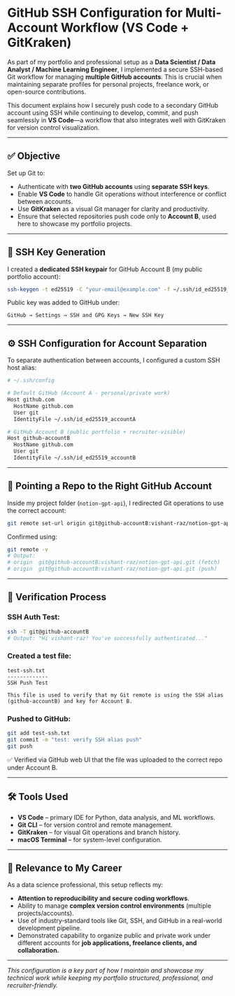 # GitHub SSH Configuration for Multi-Account Workflow (VS Code + GitKraken)

As part of my portfolio and professional setup as a **Data Scientist / Data Analyst / Machine Learning Engineer**, I implemented a secure SSH-based Git workflow for managing **multiple GitHub accounts**. This is crucial when maintaining separate profiles for personal projects, freelance work, or open-source contributions.

This document explains how I securely push code to a secondary GitHub account using SSH while continuing to develop, commit, and push seamlessly in **VS Code**—a workflow that also integrates well with GitKraken for version control visualization.

---

## ✅ Objective

Set up Git to:

- Authenticate with **two GitHub accounts** using **separate SSH keys**.
- Enable **VS Code** to handle Git operations without interference or conflict between accounts.
- Use **GitKraken** as a visual Git manager for clarity and productivity.
- Ensure that selected repositories push code only to **Account B**, used here to showcase my portfolio projects.

---

## 🔐 SSH Key Generation

I created a **dedicated SSH keypair** for GitHub Account B (my public portfolio account):

```bash
ssh-keygen -t ed25519 -C "your-email@example.com" -f ~/.ssh/id_ed25519_accountB
```

Public key was added to GitHub under:
```
GitHub → Settings → SSH and GPG Keys → New SSH Key
```

---

## ⚙️ SSH Configuration for Account Separation

To separate authentication between accounts, I configured a custom SSH host alias:

```bash
# ~/.ssh/config

# Default GitHub (Account A - personal/private work)
Host github.com
  HostName github.com
  User git
  IdentityFile ~/.ssh/id_ed25519_accountA

# GitHub Account B (public portfolio + recruiter-visible)
Host github-accountB
  HostName github.com
  User git
  IdentityFile ~/.ssh/id_ed25519_accountB
```

---

## 🔄 Pointing a Repo to the Right GitHub Account

Inside my project folder (`notion-gpt-api`), I redirected Git operations to use the correct account:

```bash
git remote set-url origin git@github-accountB:vishant-raz/notion-gpt-api.git
```

Confirmed using:

```bash
git remote -v
# Output:
# origin  git@github-accountB:vishant-raz/notion-gpt-api.git (fetch)
# origin  git@github-accountB:vishant-raz/notion-gpt-api.git (push)
```

---

## 🧪 Verification Process

### SSH Auth Test:
```bash
ssh -T git@github-accountB
# Output: "Hi vishant-raz! You've successfully authenticated..."
```

### Created a test file:

```text
test-ssh.txt
-------------
SSH Push Test

This file is used to verify that my Git remote is using the SSH alias
(github-accountB) and key for Account B.
```

### Pushed to GitHub:

```bash
git add test-ssh.txt
git commit -m "test: verify SSH alias push"
git push
```

✅ Verified via GitHub web UI that the file was uploaded to the correct repo under Account B.

---

## 🛠️ Tools Used

- **VS Code** – primary IDE for Python, data analysis, and ML workflows.
- **Git CLI** – for version control and remote management.
- **GitKraken** – for visual Git operations and branch history.
- **macOS Terminal** – for system-level configuration.

---

## 💼 Relevance to My Career

As a data science professional, this setup reflects my:

- **Attention to reproducibility and secure coding workflows**.
- Ability to manage **complex version control environments** (multiple projects/accounts).
- Use of industry‑standard tools like Git, SSH, and GitHub in a real-world development pipeline.
- Demonstrated capability to organize public and private work under different accounts for **job applications, freelance clients, and collaboration.**

---

_This configuration is a key part of how I maintain and showcase my technical work while keeping my portfolio structured, professional, and recruiter-friendly._
